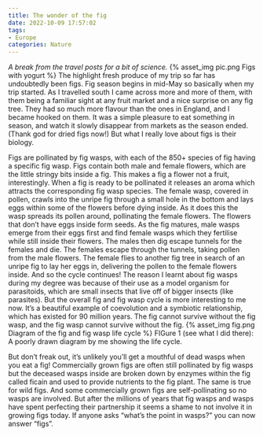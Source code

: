 ```yaml
---
title: The wonder of the fig
date: 2022-10-09 17:57:02
tags:
- Europe
categories: Nature
---
```

*A break from the travel posts for a bit of science.*
{% asset_img pic.png Figs with yogurt %}
The highlight fresh produce of my trip so far has undoubtedly been figs. Fig season begins in mid-May so basically when my trip started. As I travelled south I came across more and more of them, with them being a familiar sight at any fruit market and a nice surprise on any fig tree. They had so much more flavour than the ones in England, and I became hooked on them. It was a simple pleasure to eat something in season, and watch it slowly disappear from markets as the season ended. (Thank god for dried figs now!) But what I really love about figs is their biology.

Figs are pollinated by fig wasps, with each of the 850+ species of fig having a specific fig wasp. Figs contain both male and female flowers, which are the little stringy bits inside a fig. This makes a fig a flower not a fruit, interestingly. When a fig is ready to be pollinated it releases an aroma which attracts the corresponding fig wasp species. The female wasp, covered in pollen, crawls into the unripe fig through a small hole in the bottom and lays eggs within some of the flowers before dying inside. As it does this the wasp spreads its pollen around, pollinating the female flowers. The flowers that don’t have eggs inside form seeds. As the fig matures, male wasps emerge from their eggs first and find female wasps which they fertilise while still inside their flowers. The males then dig escape tunnels for the females and die. The females escape through the tunnels, taking pollen from the male flowers. The female flies to another fig tree in search of an unripe fig to lay her eggs in, delivering the pollen to the female flowers inside. And so the cycle continues! The reason I learnt about fig wasps during my degree was because of their use as a model organism for parasitoids, which are small insects that live off of bigger insects (like parasites). But the overall fig and fig wasp cycle is more interesting to me now. It’s a beautiful example of coevolution and a symbiotic relationship, which has existed for 90 million years. The fig cannot survive without the fig wasp, and the fig wasp cannot survive without the fig.
{% asset_img fig.png Diagram of the fig and fig wasp life cycle %}
FIGure 1 (see what I did there): A poorly drawn diagram by me showing the life cycle.

But don’t freak out, it’s unlikely you’ll get a mouthful of dead wasps when you eat a fig! Commercially grown figs are often still pollinated by fig wasps but the deceased wasps inside are broken down by enzymes within the fig called ficain and used to provide nutrients to the fig plant. The same is true for wild figs. And some commercially grown figs are self-pollinating so no wasps are involved. But after the millions of years that fig wasps and wasps have spent perfecting their partnership it seems a shame to not involve it in growing figs today. If anyone asks “what’s the point in wasps?” you can now answer “figs”.
